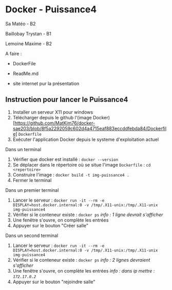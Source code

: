 # Docker - Puissance4

Sa        Matéo   - B2

Baillobay Trystan - B1

Lemoine   Maxime  - B2

A faire :

- DockerFile

- ReadMe.md

- site internet pur la présentation

## Instruction pour lancer le Puissance4

1. Installer un serveur X11 pour windows
2. Télécharger depuis le github l'(image Docker)[https://github.com/MatKim76/docker-sae203/blob/8f5a2292059c602d4a4715eaf883eccddfebda84/Dockerfile] ``Dockerfile``
3. Exécuter l'application Docker depuis le systeme d'exploitation actuel

Dans un terminal
1. Vérifier que docker est installé : ``docker --version``
2. Se déplacer dans le répertoire où se situe l'image ``Dockerfile`` : ``cd <repertoire>``
3. Construire l'image : ``docker build -t img-puissance4 .``
4. Fermer le terminal

Dans un premier terminal
1. Lancer le serveur : ``docker run -it --rm -e DISPLAY=host.docker.internal:0 -v /tmp/.X11-unix:/tmp/.X11-unix img-puissance4``
2. Vérifier si le conteneur existe : ``docker ps``
*info : 1 ligne devrait s'afficher*
3. Une fenêtre s'ouvre, on complète les entrées
4. Appuyer sur le bouton "Créer salle"

Dans un second terminal
1. Lancer le serveur : ``docker run -it --rm -e DISPLAY=host.docker.internal:0 -v /tmp/.X11-unix:/tmp/.X11-unix img-puissance4``
2. Vérifier si le conteneur existe : ``docker ps``
*info : 2 lignes devraient s'afficher*
3. Une fenêtre s'ouvre, on complète les entrées
*info : dans ip mettre : ``172.17.0.2``*
4. Appuyer sur le bouton "rejoindre salle"
 
 
